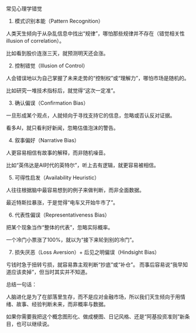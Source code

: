 常见心理学错觉

1. 模式识别本能（Pattern Recognition）

人类天生倾向于从杂乱信息中找出“规律”，哪怕那些规律并不存在（错觉相关性 illusion of correlation）。

比如看到股价连涨三天，就预测明天还会涨。


2. 控制错觉（Illusion of Control）

人会错误地以为自己掌握了未来走势的“控制权”或“理解力”，哪怕市场是随机的。

比如研究一堆技术指标后，就觉得“这次一定准”。


3. 确认偏误（Confirmation Bias）

一旦形成某个观点，人就倾向于寻找支持它的信息，忽略或否认反对证据。

看多AI，就只看利好新闻，忽略估值泡沫的警告。


4. 叙事偏好（Narrative Bias）

人更容易相信有故事的解释，而非随机噪音。

比如“英伟达是AI时代的英特尔”，听上去有逻辑，就更容易被相信。


5. 可得性启发（Availability Heuristic）

人往往根据脑中最容易想到的例子来做判断，而非全面数据。

最近特斯拉暴涨，于是觉得“电车又开始牛市了”。


6. 代表性偏误（Representativeness Bias）

把某个现象当作“整体的代表”，忽略实际概率。

一个冷门小票涨了100%，就以为“接下来轮到别的冷门”。


7. 损失厌恶（Loss Aversion）+ 后见之明偏误（Hindsight Bias）

亏钱时急于扭转亏损，就容易靠主观判断“抄底”或“补仓”。
而事后容易说“我早知道应该卖掉”，但当时其实并不知道。


总结一句话：

人脑进化是为了在部落里生存，而不是应对金融市场，所以我们天生倾向于用情绪、故事、经验判断未来，而非概率与数据。

如果你需要我把这个概念图形化、做成梗图、日记风格、还是“阿基投资准则”新条目，也可以继续说。
